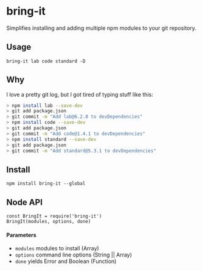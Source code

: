 # bring-it

Simplifies installing and adding multiple npm modules to your git repository.

## Usage

`bring-it lab code standard -D`

## Why

I love a pretty git log, but I got tired of typing stuff like this:

```sh
> npm install lab --save-dev
> git add package.json
> git commit -m "Add lab@6.2.0 to devDependencies"
> npm install code --save-dev
> git add package.json
> git commit -m "Add code@1.4.1 to devDependencies"
> npm install standard --save-dev
> git add package.json
> git commit -m "Add standard@5.3.1 to devDependencies"

```

## Install

`npm install bring-it --global`


## Node API

```
const BringIt = require('bring-it')
BringIt(modules, options, done)
```

#### Parameters

- `modules` modules to install (Array)
- `options` command line options (String || Array)
- `done` yields Error and Boolean (Function)


